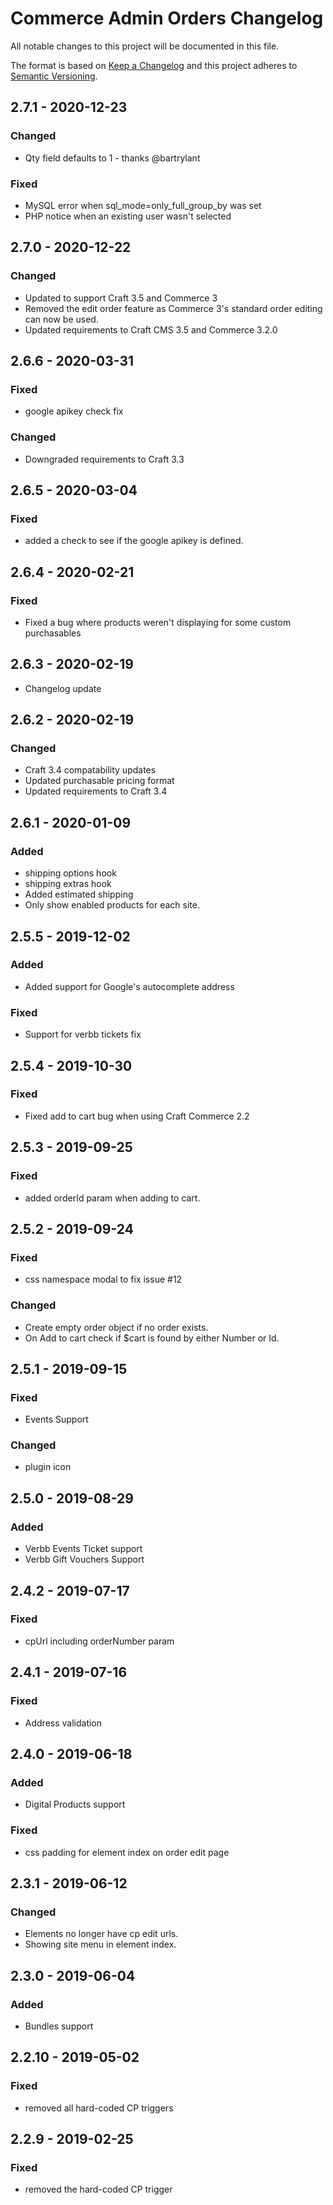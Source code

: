 # Commerce Admin Orders Changelog

All notable changes to this project will be documented in this file.

The format is based on [Keep a Changelog](http://keepachangelog.com/) and this project adheres to [Semantic Versioning](http://semver.org/).

## 2.7.1 - 2020-12-23

### Changed

-   Qty field defaults to 1 - thanks @bartrylant

### Fixed

-	MySQL error when sql_mode=only_full_group_by was set
-   PHP notice when an existing user wasn't selected

## 2.7.0 - 2020-12-22

### Changed

-	Updated to support Craft 3.5 and Commerce 3
-   Removed the edit order feature as Commerce 3's standard order editing can now be used.
-   Updated requirements to Craft CMS 3.5 and Commerce 3.2.0

## 2.6.6 - 2020-03-31

### Fixed

-	google apikey check fix

### Changed

-	Downgraded requirements to Craft 3.3

## 2.6.5 - 2020-03-04

### Fixed

-   added a check to see if the google apikey is defined.

## 2.6.4 - 2020-02-21

### Fixed

-   Fixed a bug where products weren't displaying for some custom purchasables

## 2.6.3 - 2020-02-19

-   Changelog update

## 2.6.2 - 2020-02-19

### Changed

-   Craft 3.4 compatability updates
-   Updated purchasable pricing format
-   Updated requirements to Craft 3.4

## 2.6.1 - 2020-01-09

### Added

-   shipping options hook
-   shipping extras hook
-   Added estimated shipping
-   Only show enabled products for each site.

## 2.5.5 - 2019-12-02

### Added

-   Added support for Google's autocomplete address

### Fixed

-   Support for verbb tickets fix

## 2.5.4 - 2019-10-30

### Fixed

-   Fixed add to cart bug when using Craft Commerce 2.2

## 2.5.3 - 2019-09-25

### Fixed

-   added orderId param when adding to cart.

## 2.5.2 - 2019-09-24

### Fixed

-   css namespace modal to fix issue #12

### Changed

-   Create empty order object if no order exists.
-   On Add to cart check if \$cart is found by either Number or Id.

## 2.5.1 - 2019-09-15

### Fixed

-   Events Support

### Changed

-   plugin icon

## 2.5.0 - 2019-08-29

### Added

-   Verbb Events Ticket support
-   Verbb Gift Vouchers Support

## 2.4.2 - 2019-07-17

### Fixed

-   cpUrl including orderNumber param

## 2.4.1 - 2019-07-16

### Fixed

-   Address validation

## 2.4.0 - 2019-06-18

### Added

-   Digital Products support

### Fixed

-   css padding for element index on order edit page

## 2.3.1 - 2019-06-12

### Changed

-   Elements no longer have cp edit urls.
-   Showing site menu in element index.

## 2.3.0 - 2019-06-04

### Added

-   Bundles support

## 2.2.10 - 2019-05-02

### Fixed

-   removed all hard-coded CP triggers

## 2.2.9 - 2019-02-25

### Fixed

-   removed the hard-coded CP trigger
